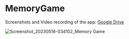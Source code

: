 # MemoryGame

Screenshots and Video recording of the app: [Google Drive](https://drive.google.com/drive/folders/1-io2qc8visb6vLVEFwCg7QoQXAp6TEC2?usp=share_link)

![Screenshot_20230518-034102_Memory Game](https://github.com/happy-aye/MemoryGame/assets/133896474/04fa4617-0ab3-4713-94d2-421dfe997420)


